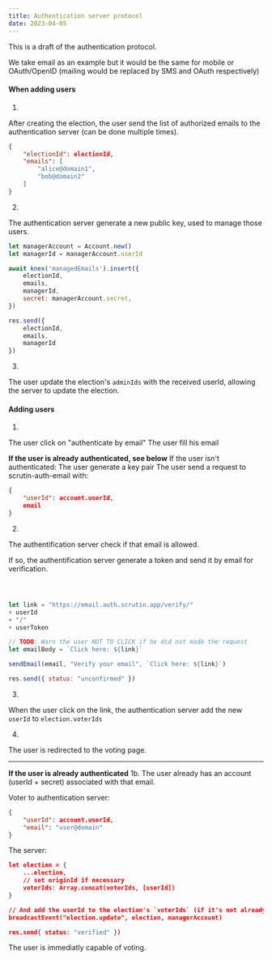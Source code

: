 ```yaml
---
title: Authentication server protocol
date: 2023-04-05
---
```


This is a draft of the authentication protocol.

We take email as an example but it would be the same for mobile or OAuth/OpenID (mailing would be replaced by SMS and OAuth respectively)

#### When adding users

1.

After creating the election, the user send the list of authorized emails to the authentication server (can be done multiple times).

```json
{
	"electionId": electionId,
	"emails": [
		"alice@domain1",
		"bob@domain2"
	]
}
```

2.

The authentication server generate a new public key, used to manage those users.

```js
let managerAccount = Account.new()
let managerId = managerAccount.userId

await knex('managedEmails').insert({
	electionId,
	emails,
	managerId,
	secret: managerAccount.secret,
})

res.send({
	electionId,
	emails,
	managerId
})
```

3.

The user update the election's `adminIds` with the received userId, allowing the server to update  the election.

#### Adding users

1.

The user click on "authenticate by email"
The user fill his email

**If the user is already authenticated, see below**
If the user isn't authenticated:
The user generate a key pair
The user send a request to scrutin-auth-email with:

```json
{
	"userId": account.userId,
	email
}
```

2.

The authentification server check if that email is allowed.

If so, the authentification server generate a token and send it by email for verification.

```js



let link = "https://email.auth.scrutin.app/verify/"
+ userId
+ "/"
+ userToken

// TODO: Warn the user NOT TO CLICK if he did not made the request
let emailBody = `Click here: ${link}`

sendEmail(email, "Verify your email", `Click here: ${link}`)

res.send({ status: "unconfirmed" })
```

3.

When the user click on the link, the authentication server add the new `userId` to `election.voterIds`

4.

The user is redirected to the voting page.

---
**If the user is already authenticated**
1b.
The user already has an account (userId + secret) associated with that email.

Voter to authentication server:

```json
{
	"userId": account.userId,
	"email": "user@domain"
}
```

The server:

```json
let election = {
	...election,
	// set originId if necessary
	voterIds: Array.concat(voterIds, [userId])
}

// And add the userId to the election's `voterIds` (if it's not already the case)
broadcastEvent("election.update", election, managerAccount)

res.send{ status: "verified" })
```

The user is immediatly capable of voting.
